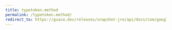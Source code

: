 ```yaml
---
title: typetoken.method
permalink: /typetoken.method/
redirect_to: https://guava.dev/releases/snapshot-jre/api/docs/com/google/common/reflect/TypeToken.html#method-java.lang.reflect.Method-
---
```

